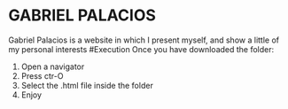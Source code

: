 # GABRIEL PALACIOS
Gabriel Palacios is a website in which I present myself, and show a little of my personal interests
#Execution
Once you have downloaded the folder:
1. Open a navigator
2. Press ctr-O
3. Select the .html file inside the folder
4. Enjoy
